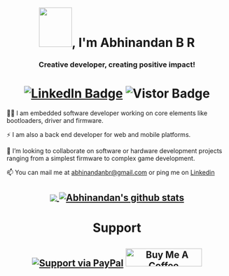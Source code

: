 <h1 align="center"> <img src="https://i.pinimg.com/originals/57/5a/20/575a20918d349a354cc636a0d49b35a0.gif" width="75" height="90" />, I'm Abhinandan B R </h1>
<h3 align="center">Creative developer, creating positive impact!</h3>
<h1 align="center">
<a target="_blank" rel="noopener noreferrer" href="https://www.linkedin.com/in/abhinandanbr/"><img src="https://img.shields.io/badge/-@abhinandanbr-0077B5?style=flat-square&amp;labelColor=0077B5&amp;logo=LinkedIn&amp;link=https://www.linkedin.com/in/abhinandanbr/" alt="LinkedIn Badge"></a>
  <a target="_blank"><img src="https://visitor-badge.glitch.me/badge?page_id=abhinandanbr.abhinandanbr" alt="Vistor Badge"></a>
</h1>

👨‍💻 I am embedded software developer working on core elements like bootloaders, driver and firmware.

⚡ I am also a back end developer for web and mobile platforms.

👯 I’m looking to collaborate on software or hardware development projects ranging from a simplest firmware to complex game development.


📫 You can mail me at abhinandanbr@gmail.com or ping me on [Linkedin](https://linkedin.com/in/abhinandanbr)




<h2 align="center">
<a href="https://github.com/abhinandanbr/github-readme-stats">
  <img align="center" src="https://github-readme-stats.vercel.app/api/top-langs/?username=abhinandanbr&theme=radical" />
</a>
<a href="https://github.com/anuraghazra/github-readme-stats">
  <img align="center" src="https://github-readme-stats.vercel.app/api?username=abhinandanbr&show_icons=true&theme=radical" alt="Abhinandan's github stats" />
</a>

</h2>


<h1 align="center">Support</h1>
<h2 align="center">

  [![Support via PayPal](https://cdn.rawgit.com/twolfson/paypal-github-button/1.0.0/dist/button.svg)](https://www.paypal.me/abhinandanbr/)    <a href="https://www.buymeacoffee.com/roniemartinez" target="_blank"><img src="https://cdn.buymeacoffee.com/buttons/default-orange.png" alt="Buy Me A Coffee" height="41" width="174"></a>

</h2>


<!--
**abhinandanbr/abhinandanbr** is a ✨ _special_ ✨ repository because its `README.md` (this file) appears on your GitHub profile.
https://cdn.rawgit.com/twolfson/paypal-github-button/1.0.0/dist/button.svg
Here are some ideas to get you started:

- 🔭 I’m currently working on ...
- 🌱 I’m currently learning ...
- 👯 I’m looking to collaborate on ...
- 🤔 I’m looking for help with ...
- 💬 Ask me about ...
- 📫 How to reach me: ...
- 😄 Pronouns: ...
- ⚡ Fun fact: ...
-->
